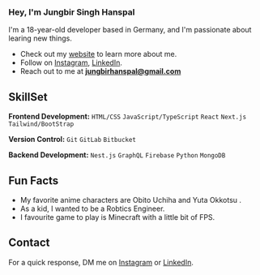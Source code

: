 ### Hey, I'm Jungbir Singh Hanspal 

I'm a 18-year-old developer based in Germany, and I'm passionate about learing new things. 

- Check out my [website](https://jungbir.github.io/) to learn more about me.
- Follow on [Instagram](https://www.instagram.com/nightash_876/), [LinkedIn](https://in.linkedin.com/in/jungbir-singh-hanspal).
- Reach out to me at **jungbirhanspal@gmail.com**

## SkillSet

**Frontend Development:** `HTML/CSS` `JavaScript/TypeScript` `React` `Next.js` `Tailwind/BootStrap`
 
**Version Control:** `Git` `GitLab` `Bitbucket`

**Backend Development:** `Nest.js` `GraphQL` `Firebase` `Python` `MongoDB`

 
## Fun Facts 

- My favorite anime characters are Obito Uchiha and Yuta Okkotsu .
- As a kid, I wanted to be a Robtics Engineer.
- I favourite game to play is Minecraft with a little bit of FPS.

## Contact

 For a quick response, DM me on [Instagram](https://www.instagram.com/nightash_876/) or [LinkedIn](https://in.linkedin.com/in/jungbir-singh-hanspal). 
 
